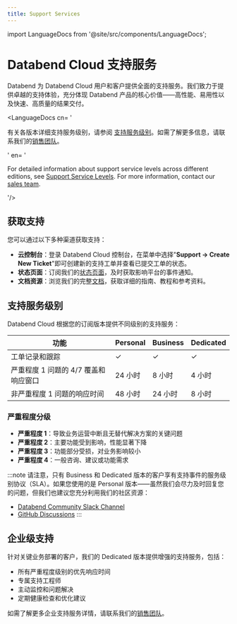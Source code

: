 ```yaml
---
title: Support Services
---
```


import LanguageDocs from '@site/src/components/LanguageDocs';

# Databend Cloud 支持服务

Databend 为 Databend Cloud 用户和客户提供全面的支持服务。我们致力于提供卓越的支持体验，充分体现 Databend 产品的核心价值——高性能、易用性以及快速、高质量的结果交付。

<LanguageDocs
cn=
'

有关各版本详细支持服务级别，请参阅 [支持服务级别](#support-service-levels)。如需了解更多信息，请联系我们的[销售团队](https://www.databend.cn/contact-us/)。

'
en=
'

For detailed information about support service levels across different editions, see [Support Service Levels](#support-service-levels). For more information, contact our [sales team](https://www.databend.com/contact-us/).

'/>

## 获取支持

您可以通过以下多种渠道获取支持：

- **云控制台**：登录 Databend Cloud 控制台，在菜单中选择"**Support → Create New Ticket**"即可创建新的支持工单并查看已提交工单的状态。
- **状态页面**：订阅我们的[状态页面](https://status.databend.com)，及时获取影响平台的事件通知。
- **文档资源**：浏览我们的完整[文档](https://docs.databend.com)，获取详细的指南、教程和参考资料。

## 支持服务级别

Databend Cloud 根据您的订阅版本提供不同级别的支持服务：

| 功能 | Personal | Business | Dedicated |
|---------|----------|----------|-----------|
| 工单记录和跟踪 | ✓ | ✓ | ✓ |
| 严重程度 1 问题的 4/7 覆盖和响应窗口 | 24 小时 | 8 小时 | 4 小时 |
| 非严重程度 1 问题的响应时间 | 48 小时 | 24 小时 | 8 小时 |

### 严重程度分级

- **严重程度 1**：导致业务运营中断且无替代解决方案的关键问题
- **严重程度 2**：主要功能受到影响，性能显著下降
- **严重程度 3**：功能部分受损，对业务影响较小
- **严重程度 4**：一般咨询、建议或功能需求

:::note
请注意，只有 Business 和 Dedicated 版本的客户享有支持事件的服务级别协议（SLA）。如果您使用的是 Personal 版本——虽然我们会尽力及时回复您的问题，但我们也建议您充分利用我们的社区资源：

- [Databend Community Slack Channel](https://link.databend.com/join-slack)
- [GitHub Discussions](https://github.com/datafuselabs/databend/discussions)
:::

## 企业级支持

针对关键业务部署的客户，我们的 Dedicated 版本提供增强的支持服务，包括：

- 所有严重程度级别的优先响应时间
- 专属支持工程师
- 主动监控和问题解决
- 定期健康检查和优化建议

如需了解更多企业支持服务详情，请联系我们的[销售团队](https://www.databend.com/contact-us/)。